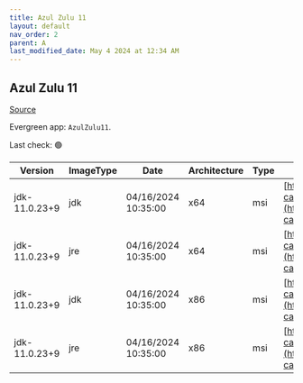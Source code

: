 ```yaml
---
title: Azul Zulu 11
layout: default
nav_order: 2
parent: A
last_modified_date: May 4 2024 at 12:34 AM
---
```


## Azul Zulu 11

[Source](https://www.azul.com/downloads/#zulu)

Evergreen app: `AzulZulu11`. 

Last check: 🟢

| Version       | ImageType | Date                | Architecture | Type | URI                                                                                                                                            |
| ------------- | --------- | ------------------- | ------------ | ---- | ---------------------------------------------------------------------------------------------------------------------------------------------- |
| jdk-11.0.23+9 | jdk       | 04/16/2024 10:35:00 | x64          | msi  | [https://cdn.azul.com/zulu/bin/zulu11.72.19-ca-jdk11.0.23-win_x64.msi](https://cdn.azul.com/zulu/bin/zulu11.72.19-ca-jdk11.0.23-win_x64.msi)   |
| jdk-11.0.23+9 | jre       | 04/16/2024 10:35:00 | x64          | msi  | [https://cdn.azul.com/zulu/bin/zulu11.72.19-ca-jre11.0.23-win_x64.msi](https://cdn.azul.com/zulu/bin/zulu11.72.19-ca-jre11.0.23-win_x64.msi)   |
| jdk-11.0.23+9 | jdk       | 04/16/2024 10:35:00 | x86          | msi  | [https://cdn.azul.com/zulu/bin/zulu11.72.19-ca-jdk11.0.23-win_i686.msi](https://cdn.azul.com/zulu/bin/zulu11.72.19-ca-jdk11.0.23-win_i686.msi) |
| jdk-11.0.23+9 | jre       | 04/16/2024 10:35:00 | x86          | msi  | [https://cdn.azul.com/zulu/bin/zulu11.72.19-ca-jre11.0.23-win_i686.msi](https://cdn.azul.com/zulu/bin/zulu11.72.19-ca-jre11.0.23-win_i686.msi) |
